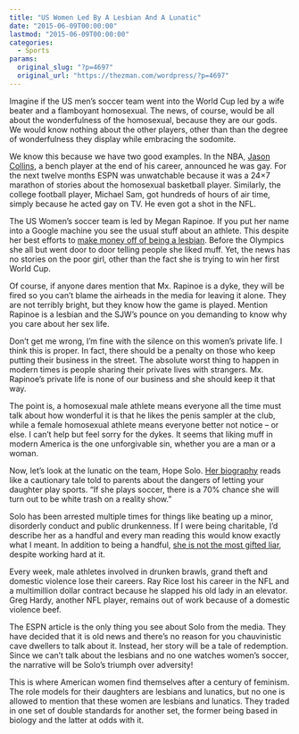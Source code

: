 ```yaml
---
title: "US Women Led By A Lesbian And A Lunatic"
date: "2015-06-09T00:00:00"
lastmod: "2015-06-09T00:00:00"
categories:
  - Sports
params:
  original_slug: "?p=4697"
  original_url: "https://thezman.com/wordpress/?p=4697"
---
```


Imagine if the US men’s soccer team went into the World Cup led by a
wife beater and a flamboyant homosexual. The news, of course, would be
all about the wonderfulness of the homosexual, because they are our
gods. We would know nothing about the other players, other than than the
degree of wonderfulness they display while embracing the sodomite.

We know this because we have two good examples. In the NBA, <a
href="http://ftw.usatoday.com/2014/11/jason-collins-retire-first-openly-gay-player-nets"
rel="noopener" target="_blank">Jason Collins</a>, a bench player at the
end of his career, announced he was gay. For the next twelve months ESPN
was unwatchable because it was a 24×7 marathon of stories about the
homosexual basketball player. Similarly, the college football player,
Michael Sam, got hundreds of hours of air time, simply because he acted
gay on TV. He even got a shot in the NFL.

The US Women’s soccer team is led by Megan Rapinoe. If you put her name
into a Google machine you see the usual stuff about an athlete. This
despite her best efforts to <a
href="http://www.sbnation.com/london-olympics-2012/2012/8/8/3228890/u-s-womens-soccer-megan-rapinoe-lesbian-london-olympics-gay"
rel="noopener" target="_blank">make money off of being a lesbian</a>.
Before the Olympics she all but went door to door telling people she
liked muff. Yet, the news has no stories on the poor girl, other than
the fact she is trying to win her first World Cup.

Of course, if anyone dares mention that Mx. Rapinoe is a dyke, they will
be fired so you can’t blame the airheads in the media for leaving it
alone. They are not terribly bright, but they know how the game is
played. Mention Rapinoe is a lesbian and the SJW’s pounce on you
demanding to know why you care about her sex life.

Don’t get me wrong, I’m fine with the silence on this women’s private
life. I think this is proper. In fact, there should be a penalty on
those who keep putting their business in the street. The absolute worst
thing to happen in modern times is people sharing their private lives
with strangers. Mx. Rapinoe’s private life is none of our business and
she should keep it that way.

The point is, a homosexual male athlete means everyone all the time must
talk about how wonderful it is that he likes the penis sampler at the
club, while a female homosexual athlete means everyone better not notice
– or else. I can’t help but feel sorry for the dykes. It seems that
liking muff in modern America is the one unforgivable sin, whether you
are a man or a woman.

Now, let’s look at the lunatic on the team, Hope Solo. <a
href="http://espn.go.com/espn/otl/story/_/id/12976615/detailed-look-hope-solo-domestic-violence-case-includes-reports-being-belligerent-jail"
rel="noopener" target="_blank">Her biography</a> reads like a cautionary
tale told to parents about the dangers of letting your daughter play
sports. “If she plays soccer, there is a 70% chance she will turn out to
be white trash on a reality show.”

Solo has been arrested multiple times for things like beating up a
minor, disorderly conduct and public drunkenness. If I were being
charitable, I’d describe her as a handful and every man reading this
would know exactly what I meant. In addition to being a handful, <a
href="http://radaronline.com/celebrity-news/hope-solo-arrest-records-threatened-police-officers-custody/"
rel="noopener" target="_blank">she is not the most gifted liar</a>,
despite working hard at it.

Every week, male athletes involved in drunken brawls, grand theft and
domestic violence lose their careers. Ray Rice lost his career in the
NFL and a multimillion dollar contract because he slapped his old lady
in an elevator. Greg Hardy, another NFL player, remains out of work
because of a domestic violence beef.

The ESPN article is the only thing you see about Solo from the media.
They have decided that it is old news and there’s no reason for you
chauvinistic cave dwellers to talk about it. Instead, her story will be
a tale of redemption. Since we can’t talk about the lesbians and no one
watches women’s soccer, the narrative will be Solo’s triumph over
adversity!

This is where American women find themselves after a century of
feminism. The role models for their daughters are lesbians and lunatics,
but no one is allowed to mention that these women are lesbians and
lunatics. They traded in one set of double standards for another set,
the former being based in biology and the latter at odds with it.

